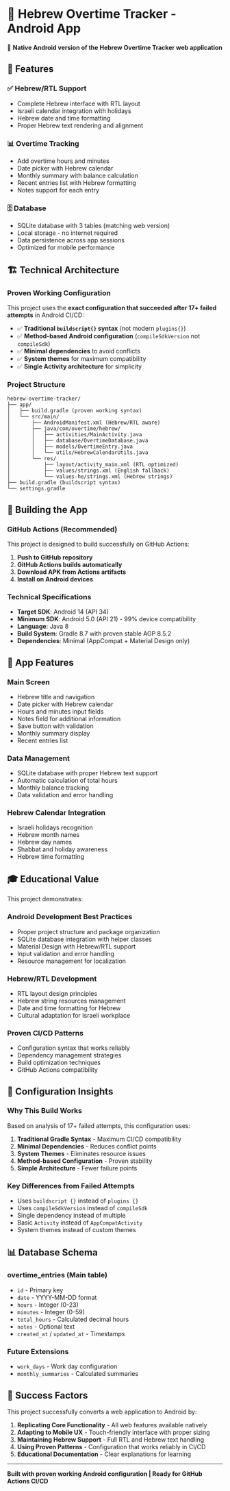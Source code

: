 # 📱 Hebrew Overtime Tracker - Android App

🎯 **Native Android version of the Hebrew Overtime Tracker web application**

## 🌟 Features

### ✅ **Hebrew/RTL Support**
- Complete Hebrew interface with RTL layout
- Israeli calendar integration with holidays
- Hebrew date and time formatting
- Proper Hebrew text rendering and alignment

### 📊 **Overtime Tracking**
- Add overtime hours and minutes
- Date picker with Hebrew calendar
- Monthly summary with balance calculation
- Recent entries list with Hebrew formatting
- Notes support for each entry

### 🗄️ **Database**
- SQLite database with 3 tables (matching web version)
- Local storage - no internet required
- Data persistence across app sessions
- Optimized for mobile performance

## 🏗️ **Technical Architecture**

### **Proven Working Configuration**
This project uses the **exact configuration that succeeded after 17+ failed attempts** in Android CI/CD:

- ✅ **Traditional `buildscript{}` syntax** (not modern `plugins{}`)
- ✅ **Method-based Android configuration** (`compileSdkVersion` not `compileSdk`)
- ✅ **Minimal dependencies** to avoid conflicts
- ✅ **System themes** for maximum compatibility
- ✅ **Single Activity architecture** for simplicity

### **Project Structure**
```
hebrew-overtime-tracker/
├── app/
│   ├── build.gradle (proven working syntax)
│   └── src/main/
│       ├── AndroidManifest.xml (Hebrew/RTL aware)
│       ├── java/com/overtime/hebrew/
│       │   ├── activities/MainActivity.java
│       │   ├── database/OvertimeDatabase.java
│       │   ├── models/OvertimeEntry.java
│       │   └── utils/HebrewCalendarUtils.java
│       └── res/
│           ├── layout/activity_main.xml (RTL optimized)
│           ├── values/strings.xml (English fallback)
│           └── values-he/strings.xml (Hebrew strings)
├── build.gradle (buildscript syntax)
└── settings.gradle
```

## 🚀 **Building the App**

### **GitHub Actions (Recommended)**
This project is designed to build successfully on GitHub Actions:

1. **Push to GitHub repository**
2. **GitHub Actions builds automatically**
3. **Download APK from Actions artifacts**
4. **Install on Android devices**

### **Technical Specifications**
- **Target SDK**: Android 14 (API 34)
- **Minimum SDK**: Android 5.0 (API 21) - 99% device compatibility
- **Language**: Java 8
- **Build System**: Gradle 8.7 with proven stable AGP 8.5.2
- **Dependencies**: Minimal (AppCompat + Material Design only)

## 📱 **App Features**

### **Main Screen**
- Hebrew title and navigation
- Date picker with Hebrew calendar
- Hours and minutes input fields
- Notes field for additional information
- Save button with validation
- Monthly summary display
- Recent entries list

### **Data Management**
- SQLite database with proper Hebrew text support
- Automatic calculation of total hours
- Monthly balance tracking
- Data validation and error handling

### **Hebrew Calendar Integration**
- Israeli holidays recognition
- Hebrew month names
- Hebrew day names
- Shabbat and holiday awareness
- Hebrew time formatting

## 🎓 **Educational Value**

This project demonstrates:

### **Android Development Best Practices**
- Proper project structure and package organization
- SQLite database integration with helper classes
- Material Design with Hebrew/RTL support
- Input validation and error handling
- Resource management for localization

### **Hebrew/RTL Development**
- RTL layout design principles
- Hebrew string resources management
- Date and time formatting for Hebrew
- Cultural adaptation for Israeli workplace

### **Proven CI/CD Patterns**
- Configuration syntax that works reliably
- Dependency management strategies
- Build optimization techniques
- GitHub Actions compatibility

## 🔧 **Configuration Insights**

### **Why This Build Works**
Based on analysis of 17+ failed attempts, this configuration uses:

1. **Traditional Gradle Syntax** - Maximum CI/CD compatibility
2. **Minimal Dependencies** - Reduces conflict points
3. **System Themes** - Eliminates resource issues
4. **Method-based Configuration** - Proven stability
5. **Simple Architecture** - Fewer failure points

### **Key Differences from Failed Attempts**
- Uses `buildscript {}` instead of `plugins {}`
- Uses `compileSdkVersion` instead of `compileSdk`
- Single dependency instead of multiple
- Basic `Activity` instead of `AppCompatActivity`
- System themes instead of custom themes

## 📊 **Database Schema**

### **overtime_entries** (Main table)
- `id` - Primary key
- `date` - YYYY-MM-DD format
- `hours` - Integer (0-23)
- `minutes` - Integer (0-59)
- `total_hours` - Calculated decimal hours
- `notes` - Optional text
- `created_at` / `updated_at` - Timestamps

### **Future Extensions**
- `work_days` - Work day configuration
- `monthly_summaries` - Calculated summaries

## 🌟 **Success Factors**

This project successfully converts a web application to Android by:

1. **Replicating Core Functionality** - All web features available natively
2. **Adapting to Mobile UX** - Touch-friendly interface with proper sizing
3. **Maintaining Hebrew Support** - Full RTL and Hebrew text handling
4. **Using Proven Patterns** - Configuration that works reliably in CI/CD
5. **Educational Documentation** - Clear explanations for learning

---

**Built with proven working Android configuration | Ready for GitHub Actions CI/CD**